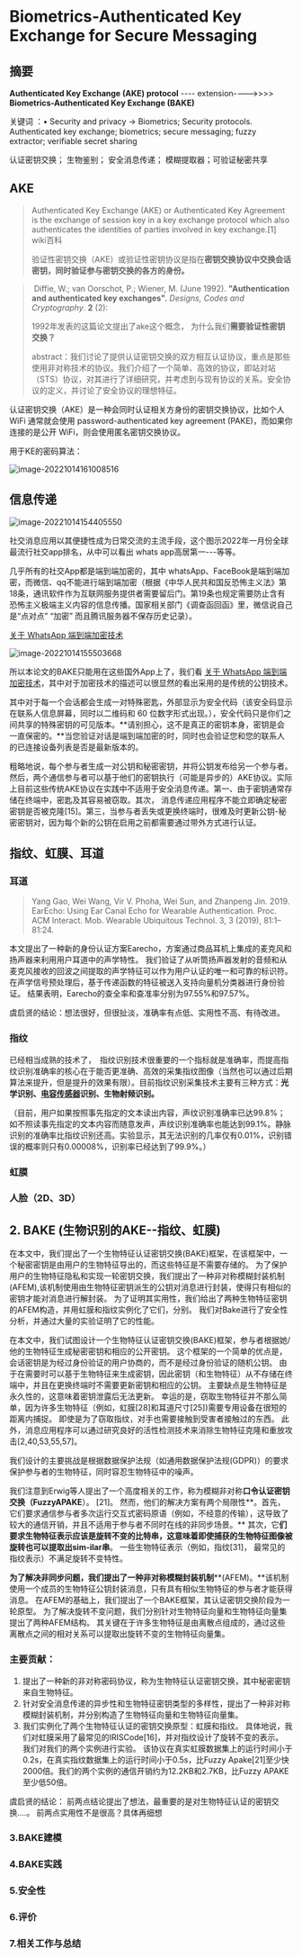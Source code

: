 # Biometrics-Authenticated Key Exchange for Secure Messaging

## 摘要

**Authenticated Key Exchange (AKE) protocol** ---- extension---->>>> **Biometrics-Authenticated Key Exchange (BAKE)**

关键词 ：• Security and privacy → Biometrics; Security protocols. Authenticated key exchange; biometrics; secure messaging; fuzzy
extractor; verifiable secret sharing

认证密钥交换； 生物鉴别； 安全消息传递； 模糊提取器；可验证秘密共享

##  AKE  



> Authenticated Key Exchange (AKE) or Authenticated Key Agreement is the exchange of session key in a key exchange protocol which also authenticates the identities of parties involved in key exchange.[1]  wiki百科
>
> 验证性密钥交换（AKE）或验证性密钥协议是指在**密钥交换协议中交换会话密钥，同时验证参与密钥交换的各方的身份。**

> ​	 Diffie, W.; van Oorschot, P.; Wiener, M. (June 1992). **"Authentication and authenticated key exchanges".** *Designs, Codes and Cryptography*. **2** (2):  
>
> 1992年发表的这篇论文提出了ake这个概念， 为什么我们**需要验证性密钥交换？** 
>
> abstract：我们讨论了提供认证密钥交换的双方相互认证协议，重点是那些使用非对称技术的协议。我们介绍了一个简单、高效的协议，即站对站（STS）协议，对其进行了详细研究，并考虑到与现有协议的关系。安全协议的定义，并讨论了安全协议的理想特征。

认证密钥交换（AKE）是一种会同时认证相关方身份的密钥交换协议，比如个人 WiFi 通常就会使用 password-authenticated key agreement (PAKE)，而如果你连接的是公开 WiFi，则会使用匿名密钥交换协议。

用于KE的密码算法：

![image-20221014161008516](E:\Ajwlforever\postgraduate\密码学作业\生物学密码.assets\image-20221014161008516.png)

##  信息传递

![image-20221014154405550](E:\Ajwlforever\postgraduate\密码学作业\生物学密码.assets\image-20221014154405550.png)

社交消息应用以其便捷性成为日常交流的主流手段，这个图示2022年一月份全球最流行社交app排名，从中可以看出 whats app高居第一---等等。

几乎所有的社交App都是端到端加密的，其中 whatsApp、FaceBook是端到端加密，而微信、qq不能进行端到端加密（根据《中华人民共和国反恐怖主义法》第18条，通讯软件作为互联网服务提供者需要留后门。第19条也规定需要防止含有恐怖主义极端主义内容的信息传播。国家相关部门《调查函回函》里，微信说自己是“点对点” “加密” 而且腾讯服务器不保存历史记录）。

 

 [关于 WhatsApp 端到端加密技术](https://faq.whatsapp.com/791574747982248/?helpref=uf_share)

![image-20221014155503668](E:\Ajwlforever\postgraduate\密码学作业\生物学密码.assets\image-20221014155503668.png)

所以本论文的BAKE只能用在这些国外App上了，我们看  [关于 WhatsApp 端到端加密技术](https://faq.whatsapp.com/791574747982248/?helpref=uf_share)，其中对于加密技术的描述可以很显然的看出采用的是传统的公钥技术。

其中对于每一个会话都会生成一对特殊密匙，外部显示为安全代码（该安全码显示在联系人信息屏幕，同时以二维码和 60 位数字形式出现。），安全代码只是你们之间共享的特殊密钥的可见版本。**请别担心，这不是真正的密钥本身，密钥是会一直保密的。**当您验证对话是端到端加密的时，同时也会验证您和您的联系人的已连接设备列表是否是最新版本的。



粗略地说，每个参与者生成一对公钥和秘密密钥，并将公钥发布给另一个参与者。然后，两个通信参与者可以基于他们的密钥执行（可能是异步的）AKE协议。实际上目前这些传统AKE协议在实践中不适用于安全消息传递。第一、由于密钥通常存储在终端中，密匙及其容易被窃取。其次， 消息传递应用程序不能立即确定秘密密钥是否被克隆[15]。第三，当参与者丢失或更换终端时，很难及时更新公钥-秘密密钥对，因为每个新的公钥在启用之前都需要通过带外方式进行认证。

##  指纹、虹膜、耳道

### 耳道 

> 	Yang Gao, Wei Wang, Vir V. Phoha, Wei Sun, and Zhanpeng Jin. 2019. EarEcho:
> Using Ear Canal Echo for Wearable Authentication. Proc. ACM Interact. Mob.
> Wearable Ubiquitous Technol. 3, 3 (2019), 81:1–81:24.

本文提出了一种新的身份认证方案Earecho，方案通过商品耳机上集成的麦克风和扬声器来利用用户耳道中的声学特性。 我们验证了从听筒扬声器发射的音频和从麦克风接收的回波之间提取的声学特征可以作为用户认证的唯一和可靠的标识符。 在声学信号预处理后，基于传递函数的特征被送入支持向量机分类器进行身份验证。 结果表明，Earecho的查全率和查准率分别为97.55%和97.57%。

虞启贤的结论：想法很好，但很扯淡，准确率有点低、实用性不高、有待改进。

### 指纹

已经相当成熟的技术了，　指纹识别技术很重要的一个指标就是准确率，而提高指纹识别准确率的核心在于能否更准确、高效的采集指纹图像（当然也可以通过后期算法来提升，但是提升的效果有限）。目前指纹识别采集技术主要有三种方式：**光学识别、[电容传感器](https://link.zhihu.com/?target=https%3A//www.sensorexpert.com.cn/sensors/_/62-74/p1.html)识别、生物射频识别。**



（目前，用户如果按照事先指定的文本读出内容，声纹识别准确率已达99.8%；如不照读事先指定的文本内容而随意发声，声纹识别准确率也能达到99.1%。静脉识别的准确率比指纹识别还高。实验显示，其无法识别的几率仅有0.01%，识别错误的概率则只有0.00008%，识别率已经达到了99.9%。）



### 虹膜

### 人脸（2D、3D）

## 2. BAKE  (生物识别的AKE--指纹、虹膜)

在本文中，我们提出了一个生物特征认证密钥交换(BAKE)框架，在该框架中，一个秘密密钥是由用户的生物特征导出的，而这些特征是不需要存储的。 为了保护用户的生物特征隐私和实现一轮密钥交换，我们提出了一种非对称模糊封装机制(AFEM),该机制使用由生物特征密钥派生的公钥对消息进行封装，使得只有相似的密钥才能对消息进行解封装。 为了证明其实用性，我们给出了两种生物特征密钥的AFEM构造，并用虹膜和指纹实例化了它们，分别。 我们对Bake进行了安全性分析，并通过大量的实验证明了它的性能。



在本文中，我们试图设计一个生物特征认证密钥交换(BAKE)框架，参与者根据她/他的生物特征生成秘密密钥和相应的公开密钥。 这个框架的一个简单的优点是，会话密钥是为经过身份验证的用户协商的，而不是经过身份验证的随机公钥。 由于在需要时可以基于生物特征来生成密钥，因此密钥（和生物特征）从不存储在终端中，并且在更换终端时不需要更新密钥和相应的公钥。 主要缺点是生物特征是永久性的，这意味着密钥泄露后无法更新。 幸运的是，窃取生物特征并不那么简单，因为许多生物特征（例如，虹膜[28]和耳道尺寸[25])需要专用设备在很短的距离内捕捉。 即使是为了窃取指纹，对手也需要接触到受害者接触过的东西。 此外，消息应用程序可以通过研究良好的活性检测技术来消除生物特征克隆和重放攻击[2,40,53,55,57]。

 

我们设计的主要挑战是根据数据保护法规（如通用数据保护法规(GDPR)）的要求保护参与者的生物特征，同时容忍生物特征中的噪声。

我们注意到Erwig等人提出了一个高度相关的工作，称为模糊非对称**口令认证密钥交换（FuzzyAPAKE**）。 [21]。 然而，他们的解决方案有两个局限性**。首先，它们要求通信参与者多次运行交互式密码原语（例如，不经意的传输），这导致了较大的通信开销，并且不适用于参与者不同时在线的非同步场景。** 其次，它**们要求生物特征表示应该是旋转不变的比特串，这意味着即使捕获的生物特征图像被旋转也可以提取出sim-ilar串**。 一些生物特征表示（例如，指纹[31]， 最常见的指纹表示）不满足旋转不变特性。

​	**为了解决非同步问题，我们提出了一种非对称模糊封装机制****(AFEM)。**该机制使用一个成员的生物特征公钥封装消息，只有具有相似生物特征的参与者才能获得消息。 在AFEM的基础上，我们提出了一个BAKE框架，其认证密钥交换阶段为一轮原型。 为了解决旋转不变问题，我们分别针对生物特征向量和生物特征向量集提出了两种AFEM结构。 其关键在于许多生物特征是由离散点组成的，通过这些离散点之间的相对关系可以提取出旋转不变的生物特征向量集。



### 主要贡献：
1.	提出了一种新的非对称密码协议，称为生物特征认证密钥交换，其中秘密密钥来自生物特征。
2.	针对安全消息传递的异步性和生物特征密钥类型的多样性，提出了一种非对称模糊封装机制，并分别构造了生物特征向量和生物特征向量集。
3.	我们实例化了两个生物特征认证的密钥交换原型：虹膜和指纹。
	具体地说，我们对虹膜采用了最常见的IRISCode[16]，并对指纹设计了旋转不变的表示。 我们对我们的两个实例进行实验。 该协议在真实虹膜数据集上的运行时间小于0.2s，在真实指纹数据集上的运行时间小于0.5s，比Fuzzy Apake[21]至少快2000倍。我们的两个实例的通信开销约为12.2KB和2.7KB，比Fuzzy APAKE至少低50倍。

虞启贤的结论： 前两点结论提出了想法，最重要的是对生物特征认证的密钥交换....。
前两点实用性不是很高？具体再细想

### 3.BAKE建模
### 4.BAKE实践
### 5.安全性
### 6.评价
### 7.相关工作与总结

